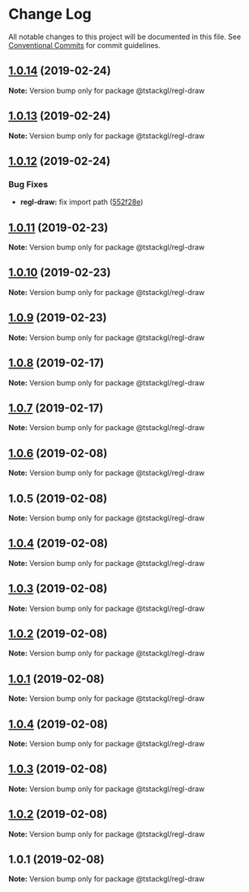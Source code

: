 # Change Log

All notable changes to this project will be documented in this file.
See [Conventional Commits](https://conventionalcommits.org) for commit guidelines.

## [1.0.14](https://github.com/nkint/tstackgl/compare/@tstackgl/regl-draw@1.0.13...@tstackgl/regl-draw@1.0.14) (2019-02-24)

**Note:** Version bump only for package @tstackgl/regl-draw





## [1.0.13](https://github.com/nkint/tstackgl/compare/@tstackgl/regl-draw@1.0.12...@tstackgl/regl-draw@1.0.13) (2019-02-24)

**Note:** Version bump only for package @tstackgl/regl-draw





## [1.0.12](https://github.com/nkint/tstackgl/compare/@tstackgl/regl-draw@1.0.11...@tstackgl/regl-draw@1.0.12) (2019-02-24)


### Bug Fixes

* **regl-draw:** fix import path ([552f28e](https://github.com/nkint/tstackgl/commit/552f28e))





## [1.0.11](https://github.com/nkint/tstackgl/compare/@tstackgl/regl-draw@1.0.10...@tstackgl/regl-draw@1.0.11) (2019-02-23)

**Note:** Version bump only for package @tstackgl/regl-draw





## [1.0.10](https://github.com/nkint/tstackgl/compare/@tstackgl/regl-draw@1.0.9...@tstackgl/regl-draw@1.0.10) (2019-02-23)

**Note:** Version bump only for package @tstackgl/regl-draw





## [1.0.9](https://github.com/nkint/tstackgl/compare/@tstackgl/regl-draw@1.0.8...@tstackgl/regl-draw@1.0.9) (2019-02-23)

**Note:** Version bump only for package @tstackgl/regl-draw





## [1.0.8](https://github.com/nkint/tstackgl/compare/@tstackgl/regl-draw@1.0.7...@tstackgl/regl-draw@1.0.8) (2019-02-17)

**Note:** Version bump only for package @tstackgl/regl-draw





## [1.0.7](https://github.com/nkint/tstackgl/compare/@tstackgl/regl-draw@1.0.6...@tstackgl/regl-draw@1.0.7) (2019-02-17)

**Note:** Version bump only for package @tstackgl/regl-draw





## [1.0.6](https://github.com/nkint/tstackgl/compare/@tstackgl/regl-draw@1.0.5...@tstackgl/regl-draw@1.0.6) (2019-02-08)

**Note:** Version bump only for package @tstackgl/regl-draw





## 1.0.5 (2019-02-08)

**Note:** Version bump only for package @tstackgl/regl-draw





## [1.0.4](https://github.com/nkint/tstackgl/compare/@tstackgl/regl-draw@1.0.4...@tstackgl/regl-draw@1.0.4) (2019-02-08)

**Note:** Version bump only for package @tstackgl/regl-draw





## [1.0.3](https://github.com/nkint/tstackgl/compare/@tstackgl/regl-draw@1.0.4...@tstackgl/regl-draw@1.0.3) (2019-02-08)

**Note:** Version bump only for package @tstackgl/regl-draw





## [1.0.2](https://github.com/nkint/tstackgl/compare/@tstackgl/regl-draw@1.0.4...@tstackgl/regl-draw@1.0.2) (2019-02-08)

**Note:** Version bump only for package @tstackgl/regl-draw





## [1.0.1](https://github.com/nkint/tstackgl/compare/@tstackgl/regl-draw@1.0.4...@tstackgl/regl-draw@1.0.1) (2019-02-08)

**Note:** Version bump only for package @tstackgl/regl-draw





## [1.0.4](https://github.com/nkint/tstackgl/compare/@tstackgl/regl-draw@1.0.3...@tstackgl/regl-draw@1.0.4) (2019-02-08)

**Note:** Version bump only for package @tstackgl/regl-draw





## [1.0.3](https://github.com/nkint/tstackgl/compare/@tstackgl/regl-draw@1.0.2...@tstackgl/regl-draw@1.0.3) (2019-02-08)

**Note:** Version bump only for package @tstackgl/regl-draw





## [1.0.2](https://github.com/nkint/tstackgl/compare/@tstackgl/regl-draw@1.0.1...@tstackgl/regl-draw@1.0.2) (2019-02-08)

**Note:** Version bump only for package @tstackgl/regl-draw





## 1.0.1 (2019-02-08)

**Note:** Version bump only for package @tstackgl/regl-draw
